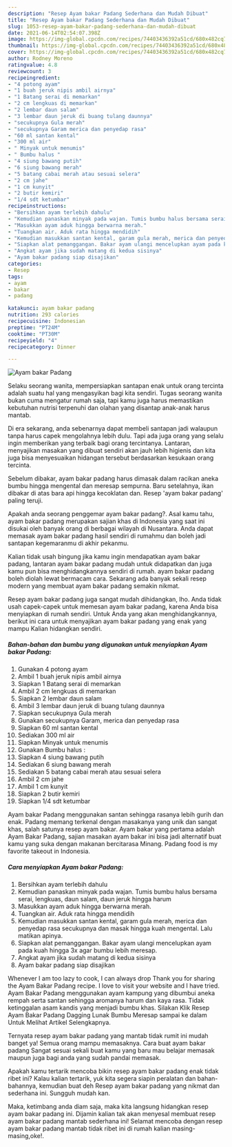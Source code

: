 ```yaml
---
description: "Resep Ayam bakar Padang Sederhana dan Mudah Dibuat"
title: "Resep Ayam bakar Padang Sederhana dan Mudah Dibuat"
slug: 1053-resep-ayam-bakar-padang-sederhana-dan-mudah-dibuat
date: 2021-06-14T02:54:07.398Z
image: https://img-global.cpcdn.com/recipes/74403436392a51cd/680x482cq70/ayam-bakar-padang-foto-resep-utama.jpg
thumbnail: https://img-global.cpcdn.com/recipes/74403436392a51cd/680x482cq70/ayam-bakar-padang-foto-resep-utama.jpg
cover: https://img-global.cpcdn.com/recipes/74403436392a51cd/680x482cq70/ayam-bakar-padang-foto-resep-utama.jpg
author: Rodney Moreno
ratingvalue: 4.8
reviewcount: 3
recipeingredient:
- "4 potong ayam"
- "1 buah jeruk nipis ambil airnya"
- "1 Batang serai di memarkan"
- "2 cm lengkuas di memarkan"
- "2 lembar daun salam"
- "3 lembar daun jeruk di buang tulang daunnya"
- "secukupnya Gula merah"
- "secukupnya Garam merica dan penyedap rasa"
- "60 ml santan kental"
- "300 ml air"
- " Minyak untuk menumis"
- " Bumbu halus "
- "4 siung bawang putih"
- "6 siung bawang merah"
- "5 batang cabai merah atau sesuai selera"
- "2 cm jahe"
- "1 cm kunyit"
- "2 butir kemiri"
- "1/4 sdt ketumbar"
recipeinstructions:
- "Bersihkan ayam terlebih dahulu"
- "Kemudian panaskan minyak pada wajan. Tumis bumbu halus bersama serai, lengkuas, daun salam, daun jeruk hingga harum"
- "Masukkan ayam aduk hingga berwarna merah."
- "Tuangkan air. Aduk rata hingga mendidih"
- "Kemudian masukkan santan kental, garam gula merah, merica dan penyedap rasa secukupnya dan masak hingga kuah mengental. Lalu matikan apinya."
- "Siapkan alat pemanggangan. Bakar ayam ulangi mencelupkan ayam pada kuah hingga 3x agar bumbu lebih meresap."
- "Angkat ayam jika sudah matang di kedua sisinya"
- "Ayam bakar padang siap disajikan"
categories:
- Resep
tags:
- ayam
- bakar
- padang

katakunci: ayam bakar padang 
nutrition: 293 calories
recipecuisine: Indonesian
preptime: "PT24M"
cooktime: "PT30M"
recipeyield: "4"
recipecategory: Dinner

---
```



![Ayam bakar Padang](https://img-global.cpcdn.com/recipes/74403436392a51cd/680x482cq70/ayam-bakar-padang-foto-resep-utama.jpg)

Selaku seorang wanita, mempersiapkan santapan enak untuk orang tercinta adalah suatu hal yang mengasyikan bagi kita sendiri. Tugas seorang  wanita bukan cuma mengatur rumah saja, tapi kamu juga harus memastikan kebutuhan nutrisi terpenuhi dan olahan yang disantap anak-anak harus mantab.

Di era  sekarang, anda sebenarnya dapat membeli santapan jadi walaupun tanpa harus capek mengolahnya lebih dulu. Tapi ada juga orang yang selalu ingin memberikan yang terbaik bagi orang tercintanya. Lantaran, menyajikan masakan yang dibuat sendiri akan jauh lebih higienis dan kita juga bisa menyesuaikan hidangan tersebut berdasarkan kesukaan orang tercinta. 

Sebelum dibakar, ayam bakar padang harus dimasak dalam racikan aneka bumbu hingga mengental dan meresap sempurna. Baru setelahnya, ikan dibakar di atas bara api hingga kecoklatan dan. Resep &#39;ayam bakar padang&#39; paling teruji.

Apakah anda seorang penggemar ayam bakar padang?. Asal kamu tahu, ayam bakar padang merupakan sajian khas di Indonesia yang saat ini disukai oleh banyak orang di berbagai wilayah di Nusantara. Anda dapat memasak ayam bakar padang hasil sendiri di rumahmu dan boleh jadi santapan kegemaranmu di akhir pekanmu.

Kalian tidak usah bingung jika kamu ingin mendapatkan ayam bakar padang, lantaran ayam bakar padang mudah untuk didapatkan dan juga kamu pun bisa menghidangkannya sendiri di rumah. ayam bakar padang boleh diolah lewat bermacam cara. Sekarang ada banyak sekali resep modern yang membuat ayam bakar padang semakin nikmat.

Resep ayam bakar padang juga sangat mudah dihidangkan, lho. Anda tidak usah capek-capek untuk memesan ayam bakar padang, karena Anda bisa menyiapkan di rumah sendiri. Untuk Anda yang akan menghidangkannya, berikut ini cara untuk menyajikan ayam bakar padang yang enak yang mampu Kalian hidangkan sendiri.

<!--inarticleads1-->

##### Bahan-bahan dan bumbu yang digunakan untuk menyiapkan Ayam bakar Padang:

1. Gunakan 4 potong ayam
1. Ambil 1 buah jeruk nipis ambil airnya
1. Siapkan 1 Batang serai di memarkan
1. Ambil 2 cm lengkuas di memarkan
1. Siapkan 2 lembar daun salam
1. Ambil 3 lembar daun jeruk di buang tulang daunnya
1. Siapkan secukupnya Gula merah
1. Gunakan secukupnya Garam, merica dan penyedap rasa
1. Siapkan 60 ml santan kental
1. Sediakan 300 ml air
1. Siapkan  Minyak untuk menumis
1. Gunakan  Bumbu halus :
1. Siapkan 4 siung bawang putih
1. Sediakan 6 siung bawang merah
1. Sediakan 5 batang cabai merah atau sesuai selera
1. Ambil 2 cm jahe
1. Ambil 1 cm kunyit
1. Siapkan 2 butir kemiri
1. Siapkan 1/4 sdt ketumbar


Ayam bakar Padang menggunakan santan sehingga rasanya lebih gurih dan enak. Padang memang terkenal dengan masakanya yang unik dan sangat khas, salah satunya resep ayam bakar. Ayam bakar yang pertama adalah Ayam Bakar Padang, sajian masakan ayam bakar ini bisa jadi alternatif buat kamu yang suka dengan makanan bercitarasa Minang. Padang food is my favorite takeout in Indonesia. 

<!--inarticleads2-->

##### Cara menyiapkan Ayam bakar Padang:

1. Bersihkan ayam terlebih dahulu
1. Kemudian panaskan minyak pada wajan. Tumis bumbu halus bersama serai, lengkuas, daun salam, daun jeruk hingga harum
1. Masukkan ayam aduk hingga berwarna merah.
1. Tuangkan air. Aduk rata hingga mendidih
1. Kemudian masukkan santan kental, garam gula merah, merica dan penyedap rasa secukupnya dan masak hingga kuah mengental. Lalu matikan apinya.
1. Siapkan alat pemanggangan. Bakar ayam ulangi mencelupkan ayam pada kuah hingga 3x agar bumbu lebih meresap.
1. Angkat ayam jika sudah matang di kedua sisinya
1. Ayam bakar padang siap disajikan


Whenever I am too lazy to cook, I can always drop Thank you for sharing the Ayam Bakar Padang recipe. I love to visit your website and I have tried. Ayam Bakar Padang menggunakan ayam kampung yang dibumbui aneka rempah serta santan sehingga aromanya harum dan kaya rasa. Tidak ketinggalan asam kandis yang menjadi bumbu khas. Silakan Klik Resep Ayam Bakar Padang Dagging Lunak Bumbu Meresap sampai ke dalam Untuk Melihat Artikel Selengkapnya. 

Ternyata resep ayam bakar padang yang mantab tidak rumit ini mudah banget ya! Semua orang mampu memasaknya. Cara buat ayam bakar padang Sangat sesuai sekali buat kamu yang baru mau belajar memasak maupun juga bagi anda yang sudah pandai memasak.

Apakah kamu tertarik mencoba bikin resep ayam bakar padang enak tidak ribet ini? Kalau kalian tertarik, yuk kita segera siapin peralatan dan bahan-bahannya, kemudian buat deh Resep ayam bakar padang yang nikmat dan sederhana ini. Sungguh mudah kan. 

Maka, ketimbang anda diam saja, maka kita langsung hidangkan resep ayam bakar padang ini. Dijamin kalian tak akan menyesal membuat resep ayam bakar padang mantab sederhana ini! Selamat mencoba dengan resep ayam bakar padang mantab tidak ribet ini di rumah kalian masing-masing,oke!.

